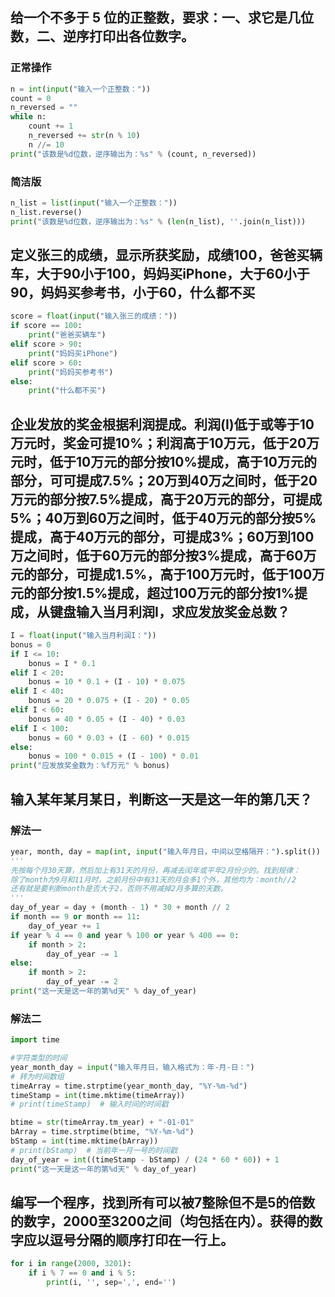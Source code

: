 ## 给一个不多于 5 位的正整数，要求：一、求它是几位数，二、逆序打印出各位数字。
### 正常操作
```python
n = int(input("输入一个正整数："))
count = 0
n_reversed = ""
while n:
    count += 1
    n_reversed += str(n % 10)
    n //= 10
print("该数是%d位数，逆序输出为：%s" % (count, n_reversed))
```
### 简洁版
```python
n_list = list(input("输入一个正整数："))
n_list.reverse()
print("该数是%d位数，逆序输出为：%s" % (len(n_list), ''.join(n_list)))
```

## 定义张三的成绩，显示所获奖励，成绩100，爸爸买辆车，大于90小于100，妈妈买iPhone，大于60小于90，妈妈买参考书，小于60，什么都不买
```python
score = float(input("输入张三的成绩："))
if score == 100:
    print("爸爸买辆车")
elif score > 90:
    print("妈妈买iPhone")
elif score > 60:
    print("妈妈买参考书")
else:
    print("什么都不买")
```

## 企业发放的奖金根据利润提成。利润(I)低于或等于10万元时，奖金可提10%；利润高于10万元，低于20万元时，低于10万元的部分按10%提成，高于10万元的部分，可可提成7.5%；20万到40万之间时，低于20万元的部分按7.5%提成，高于20万元的部分，可提成5%；40万到60万之间时，低于40万元的部分按5%提成，高于40万元的部分，可提成3%；60万到100万之间时，低于60万元的部分按3%提成，高于60万元的部分，可提成1.5%，高于100万元时，低于100万元的部分按1.5%提成，超过100万元的部分按1%提成，从键盘输入当月利润I，求应发放奖金总数？
```python
I = float(input("输入当月利润I："))
bonus = 0
if I <= 10:
    bonus = I * 0.1
elif I < 20:
    bonus = 10 * 0.1 + (I - 10) * 0.075
elif I < 40:
    bonus = 20 * 0.075 + (I - 20) * 0.05
elif I < 60:
    bonus = 40 * 0.05 + (I - 40) * 0.03
elif I < 100:
    bonus = 60 * 0.03 + (I - 60) * 0.015
else:
    bonus = 100 * 0.015 + (I - 100) * 0.01
print("应发放奖金数为：%f万元" % bonus)
```

## 输入某年某月某日，判断这一天是这一年的第几天？
### 解法一
```python
year, month, day = map(int, input("输入年月日，中间以空格隔开：").split())
'''
先按每个月30天算，然后加上有31天的月份，再减去闰年或平年2月份少的。找到规律：
除了month为9月和11月时，之前月份中有31天的月会多1个外，其他均为：month//2
还有就是要判断month是否大于2，否则不用减掉2月多算的天数。
'''
day_of_year = day + (month - 1) * 30 + month // 2
if month == 9 or month == 11:
    day_of_year += 1
if year % 4 == 0 and year % 100 or year % 400 == 0:
    if month > 2:
        day_of_year -= 1
else:
    if month > 2:
        day_of_year -= 2
print("这一天是这一年的第%d天" % day_of_year)
```
### 解法二
```python
import time

#字符类型的时间
year_month_day = input("输入年月日，输入格式为：年-月-日：")
# 转为时间数组
timeArray = time.strptime(year_month_day, "%Y-%m-%d")
timeStamp = int(time.mktime(timeArray))
# print(timeStamp)  # 输入时间的时间戳

btime = str(timeArray.tm_year) + "-01-01"
bArray = time.strptime(btime, "%Y-%m-%d")
bStamp = int(time.mktime(bArray))
# print(bStamp)  # 当前年一月一号的时间戳
day_of_year = int((timeStamp - bStamp) / (24 * 60 * 60)) + 1
print("这一天是这一年的第%d天" % day_of_year)
```

## 编写一个程序，找到所有可以被7整除但不是5的倍数的数字，2000至3200之间（均包括在内）。获得的数字应以逗号分隔的顺序打印在一行上。
```python
for i in range(2000, 3201):
    if i % 7 == 0 and i % 5:
        print(i, '', sep=',', end='')
```


















 







